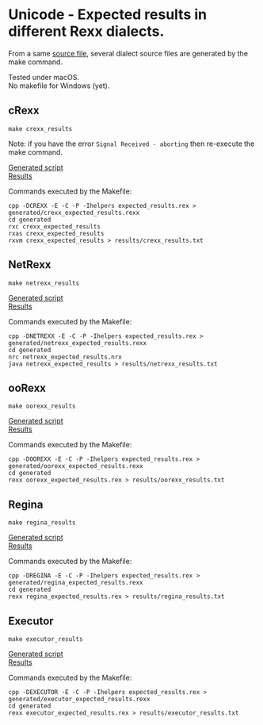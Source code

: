 # Unicode - Expected results in different Rexx dialects.

From a same [source file](https://github.com/RexxLA/rexx-repository/blob/master/ARB/standards/work-in-progress/code/expected_results/expected_results.rex),
several dialect source files are generated by the make command.

Tested under macOS.  
No makefile for Windows (yet).

## cRexx

    make crexx_results

Note: if you have the error `Signal Received - aborting` then re-execute the make command.

[Generated script](https://github.com/RexxLA/rexx-repository/tree/master/ARB/standards/work-in-progress/code/expected_results/generated/crexx_expected_results.rexx)  
[Results](https://github.com/RexxLA/rexx-repository/tree/master/ARB/standards/work-in-progress/code/expected_results/generated/results/crexx_results.txt)

Commands executed by the Makefile:

    cpp -DCREXX -E -C -P -Ihelpers expected_results.rex > generated/crexx_expected_results.rexx
    cd generated
    rxc crexx_expected_results
    rxas crexx_expected_results
    rxvm crexx_expected_results > results/crexx_results.txt

## NetRexx

    make netrexx_results

[Generated script](https://github.com/RexxLA/rexx-repository/tree/master/ARB/standards/work-in-progress/code/expected_results/generated/netrexx_expected_results.nrx)  
[Results](https://github.com/RexxLA/rexx-repository/tree/master/ARB/standards/work-in-progress/code/expected_results/generated/results/netrexx_results.txt)

Commands executed by the Makefile:

    cpp -DNETREXX -E -C -P -Ihelpers expected_results.rex > generated/netrexx_expected_results.rexx
    cd generated
    nrc netrexx_expected_results.nrx
    java netrexx_expected_results > results/netrexx_results.txt

## ooRexx

    make oorexx_results

[Generated script](https://github.com/RexxLA/rexx-repository/tree/master/ARB/standards/work-in-progress/code/expected_results/generated/oorexx_expected_results.rex)  
[Results](https://github.com/RexxLA/rexx-repository/tree/master/ARB/standards/work-in-progress/code/expected_results/generated/results/oorexx_results.txt)

Commands executed by the Makefile:

    cpp -DOOREXX -E -C -P -Ihelpers expected_results.rex > generated/oorexx_expected_results.rexx
    cd generated
    rexx oorexx_expected_results.rex > results/oorexx_results.txt

## Regina

    make regina_results

[Generated script](https://github.com/RexxLA/rexx-repository/tree/master/ARB/standards/work-in-progress/code/expected_results/generated/regina_expected_results.rex)  
[Results](https://github.com/RexxLA/rexx-repository/tree/master/ARB/standards/work-in-progress/code/expected_results/generated/results/regina_results.txt)

Commands executed by the Makefile:

    cpp -DREGINA -E -C -P -Ihelpers expected_results.rex > generated/regina_expected_results.rexx
    cd generated
    rexx regina_expected_results.rex > results/regina_results.txt

## Executor

    make executor_results

[Generated script](https://github.com/RexxLA/rexx-repository/tree/master/ARB/standards/work-in-progress/code/expected_results/generated/executor_expected_results.rex)  
[Results](https://github.com/RexxLA/rexx-repository/tree/master/ARB/standards/work-in-progress/code/expected_results/generated/results/executor_results.txt)

Commands executed by the Makefile:

    cpp -DEXECUTOR -E -C -P -Ihelpers expected_results.rex > generated/executor_expected_results.rexx
    cd generated
    rexx executor_expected_results.rex > results/executor_results.txt
